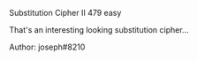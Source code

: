  Substitution Cipher II
479
easy

That's an interesting looking substitution cipher...

Author: joseph#8210
